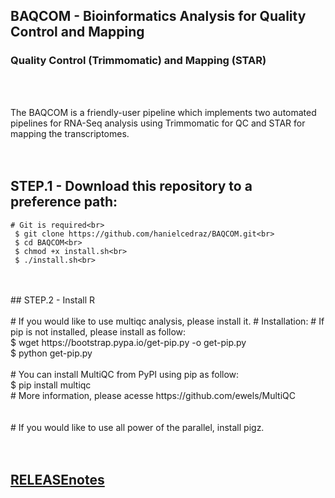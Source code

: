 
## BAQCOM - Bioinformatics Analysis for Quality Control and Mapping <br>
### Quality Control (Trimmomatic) and Mapping (STAR)
<br>
<br>

The BAQCOM is a friendly-user pipeline which implements two automated pipelines for RNA-Seq analysis using Trimmomatic for QC and  STAR for mapping the transcriptomes.
<br>
<br>
<br>
## STEP.1 - Download this repository to a preference path:<br>
	# Git is required<br>
	 $ git clone https://github.com/hanielcedraz/BAQCOM.git<br>
	 $ cd BAQCOM<br>
	 $ chmod +x install.sh<br>
	 $ ./install.sh<br>
<br>
<br>
## STEP.2 - Install R <br>
<br>
	# If you would like to use multiqc analysis, please install it.
	# Installation:
        # If pip is not installed, please install as follow:<br>
            $ wget https://bootstrap.pypa.io/get-pip.py -o get-pip.py<br>
            $ python get-pip.py<br>
<br>
        # You can install MultiQC from PyPI using pip as follow:<br>
            $ pip install multiqc<br>
	# More information, please acesse https://github.com/ewels/MultiQC<br>
	<br>
	<br>
	# If you would like to use all power of the parallel, install pigz.
	
<br>
<br>
<br>

## <a href="https://github.com/hanielcedraz/BAQCOM/blob/47ef1813f68f6c79f51e59a126024ab5d6ce1b3f/RELEASE_notes.md">RELEASEnotes</a>
